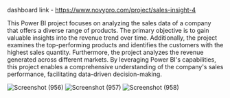 dashboard link - https://www.novypro.com/project/sales-insight-4

This Power BI project focuses on analyzing the sales data of a company that offers a diverse range of products.
The primary objective is to gain valuable insights into the revenue trend over time.
Additionally, the project examines the top-performing products and identifies the customers with the highest sales quantity.
Furthermore, the project analyzes the revenue generated across different markets.
By leveraging Power BI's capabilities, this project enables a comprehensive understanding of the company's sales performance,
facilitating data-driven decision-making.




![Screenshot (956)](https://github.com/Pushkar2199/Projects/assets/98898488/fe0619e5-9218-45fe-82c2-78debab0d9d0)
![Screenshot (957)](https://github.com/Pushkar2199/Projects/assets/98898488/d4b5d168-a292-4032-9bea-88c02911ff1e)
![Screenshot (958)](https://github.com/Pushkar2199/Projects/assets/98898488/5a51e075-5c0b-4feb-b3e8-d952df9f1dae)
